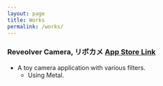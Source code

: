 ```yaml
---
layout: page
title: Works
permalink: /works/
---
```

### Reveolver Camera, リボカメ [App Store Link](https://apps.apple.com/jp/app/ribokame-revolver-camera/id1039880433)
- A toy camera application with various filters.
  - Using Metal.
